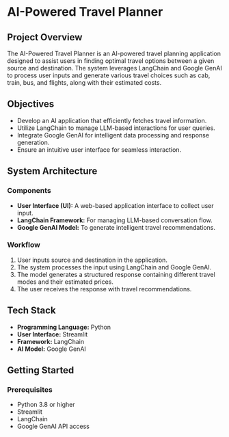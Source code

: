 # AI-Powered Travel Planner

## Project Overview
The AI-Powered Travel Planner is an AI-powered travel planning application designed to assist users in finding optimal travel options between a given source and destination. The system leverages LangChain and Google GenAI to process user inputs and generate various travel choices such as cab, train, bus, and flights, along with their estimated costs.

## Objectives
- Develop an AI application that efficiently fetches travel information.
- Utilize LangChain to manage LLM-based interactions for user queries.
- Integrate Google GenAI for intelligent data processing and response generation.
- Ensure an intuitive user interface for seamless interaction.

## System Architecture

### Components
- **User Interface (UI):** A web-based application interface to collect user input.
- **LangChain Framework:** For managing LLM-based conversation flow.
- **Google GenAI Model:** To generate intelligent travel recommendations.

### Workflow
1. User inputs source and destination in the application.
2. The system processes the input using LangChain and Google GenAI.
3. The model generates a structured response containing different travel modes and their estimated prices.
4. The user receives the response with travel recommendations.

## Tech Stack
- **Programming Language:** Python
- **User Interface:** Streamlit
- **Framework:** LangChain
- **AI Model:** Google GenAI

## Getting Started

### Prerequisites
- Python 3.8 or higher
- Streamlit
- LangChain
- Google GenAI API access
